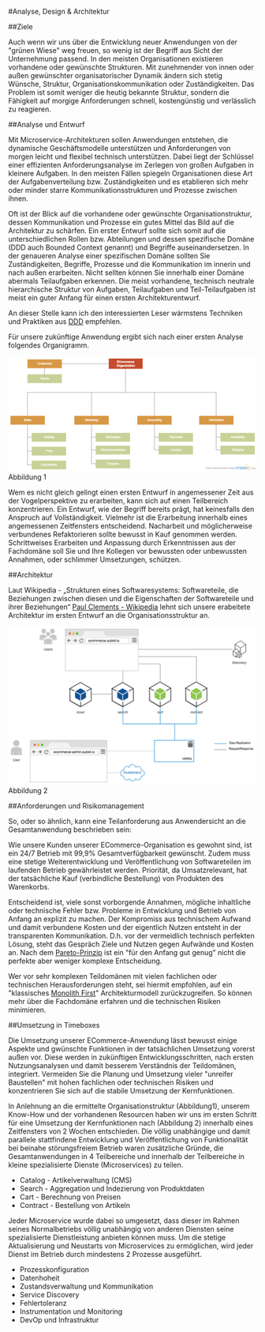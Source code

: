 #Analyse, Design & Architektur

##Ziele

Auch wenn wir uns über die Entwicklung neuer Anwendungen von der "grünen Wiese" weg freuen, so wenig ist der Begriff aus Sicht der Unternehmung passend. In den meisten Organisationen existieren vorhandene oder gewünschte Strukturen. Mit zunehmender von innen oder außen gewünschter organisatorischer Dynamik ändern sich stetig Wünsche, Struktur, Organisationskommunikation oder Zuständigkeiten. Das Problem ist somit weniger die heutig bekannte Struktur, sondern die Fähigkeit auf morgige Anforderungen schnell, kostengünstig und verlässlich zu reagieren. 

##Analyse und Entwurf

Mit Microservice-Architekturen sollen Anwendungen entstehen, die dynamische Geschäftsmodelle unterstützen und Anforderungen von morgen leicht und flexibel technisch unterstützen. Dabei liegt der Schlüssel einer effizienten Anforderungsanalyse im Zerlegen von großen Aufgaben in kleinere Aufgaben. In den meisten Fällen spiegeln Organisationen diese Art der Aufgabenverteilung bzw. Zuständigkeiten und es etablieren sich mehr oder minder starre Kommunikationsstrukturen und Prozesse zwischen ihnen. 

Oft ist der Blick auf die vorhandene oder gewünschte Organisationstruktur, dessen Kommunikation und Prozesse ein gutes Mittel das Bild auf die Architektur zu schärfen. Ein erster Entwurf sollte sich somit auf die unterschiedlichen Rollen bzw. Abteilungen und dessen spezifische Domäne (DDD auch Bounded Context genannt) und Begriffe auseinandersetzen. In der genaueren Analyse einer spezifischen Domäne sollten Sie Zuständigkeiten, Begriffe, Prozesse und die Kommunikation im innerin und nach außen erarbeiten. Nicht sellten können Sie innerhalb einer Domäne abermals Teilaufgaben erkennen. Die meist vorhandene, technisch neutrale hierarchische Struktur von Aufgaben, Teilaufgaben und Teil-Teilaufgaben ist meist ein guter Anfang für einen ersten Architekturentwurf.

An dieser Stelle kann ich den interessierten Leser wärmstens Techniken und Praktiken aus [DDD](https://de.wikipedia.org/wiki/Domain-Driven_Design) empfehlen. 

Für unsere zukünftige Anwendung ergibt sich nach einer ersten Analyse folgendes Organigramm.

![Organisationsstruktur](images/organisation-structure.png)
Abbildung 1

Wem es nicht gleich gelingt einen ersten Entwurf in angemessener Zeit aus der Vogelperspektive zu erarbeiten, kann sich auf einen Teilbereich konzentrieren. Ein Entwurf, wie der Begriff bereits prägt, hat keinesfalls den Anspruch auf Vollständigkeit. Vielmehr ist die Erarbeitung innerhalb eines angemessenen Zeitfensters entscheidend. Nacharbeit und möglicherweise verbundenes Refaktorieren sollte bewusst in Kauf genommen werden. Schrittweises Erarbeiten und Anpassung durch Erkenntnissen aus der Fachdomäne soll Sie und Ihre Kollegen vor bewussten oder unbewussten Annahmen, oder schlimmer Umsetzungen, schützen. 

##Architektur

Laut Wikipedia - „Strukturen eines Softwaresystems: Softwareteile, die Beziehungen zwischen diesen und die Eigenschaften der Softwareteile und ihrer Beziehungen“ [Paul Clements - Wikipedia](https://de.wikipedia.org/wiki/Softwarearchitektur) lehnt sich unsere erabeitete Architektur im ersten Entwurf an die Organisationsstruktur an.

![Architektur](images/architecture.png)
Abbildung 2


##Anforderungen und Risikomanagement

So, oder so ähnlich, kann eine Teilanforderung aus Anwendersicht an die Gesamtanwendung beschrieben sein: 

Wie unsere Kunden unserer ECommerce-Organisation es gewohnt sind, ist ein 24/7 Betrieb mit 99,9% Gesamtverfügbarkeit gewünscht. Zudem muss eine stetige Weiterentwicklung und Veröffentlichung von Softwareteilen im laufenden Betrieb gewährleistet werden. Priorität, da Umsatzrelevant, hat der tatsächliche Kauf (verbindliche Bestellung) von Produkten des Warenkorbs.

Entscheidend ist, viele sonst vorborgende Annahmen, mögliche inhaltliche oder technische Fehler bzw. Probleme in Entwicklung und Betrieb von Anfang an explizit zu machen. Der Kompromiss aus technischem Aufwand und damit verbundene Kosten und der eigentlich Nutzen entsteht in der transparenten Kommunikation. D.h. vor der vermeidlich technisch perfekten Lösung, steht das Gespräch Ziele und Nutzen gegen Aufwände und Kosten an. Nach dem [Pareto-Prinzip](https://de.wikipedia.org/wiki/Paretoprinzip) ist ein "für den Anfang gut genug" nicht die perfekte aber weniger komplexe Entscheidung.

Wer vor sehr komplexen Teildomänen mit vielen fachlichen oder technischen Herausforderungen steht, sei hiermit empfohlen, auf ein "klassisches [Monolith First](http://martinfowler.com/bliki/MonolithFirst.html)" Architekturmodell zurückzugreifen. So können mehr über die Fachdomäne erfahren und die technischen Risiken minimieren.

##Umsetzung in Timeboxes

Die Umsetzung unserer ECommerce-Anwendung lässt bewusst einige Aspekte und gwünschte Funktionen in der tatsächlichen Umsetzung vorerst außen vor. Diese werden in zukünftigen Entwicklungsschritten, nach ersten Nutzungsanalysen und damit besserem Verständnis der Teildomänen, integriert. Vermeiden Sie die Planung und Umsetzung vieler "unreifer Baustellen" mit hohen fachlichen oder technischen Risiken und konzentrieren Sie sich auf die stabile Umsetzung der Kernfunktionen. 

In Anlehnung an die ermittelte Organisationstruktur (Abbildung1), unserem Know-How und der vorhandenen Resourcen haben wir uns im ersten Schritt für eine Umsetzung der Kernfunktionen nach (Abbildung 2) innerhalb eines Zeitfensters von 2 Wochen entschieden. Die völlig unabhängige und damit parallele stattfindene Entwicklung und Veröffentlichung von Funktionalität bei beinahe störungsfreiem Betrieb waren zusätzliche Gründe, die Gesamtanwendungen in 4 Teilbereiche und innerhalb der Teilbereiche in kleine spezialisierte Dienste (Microservices) zu teilen. 

* Catalog - Artikelverwaltung (CMS)
* Search - Aggregation und Indezierung von Produktdaten
* Cart - Berechnung von Preisen
* Contract - Bestellung von Artikeln 

Jeder Microservice wurde dabei so umgesetzt, dass dieser im Rahmen seines Normalbetriebs völlig unabhängig von anderen Diensten seine spezialisierte Dienstleistung  anbieten können muss. Um die stetige Aktualisierung und Neustarts von Microservices zu ermöglichen, wird jeder Dienst im Betrieb durch mindestens 2 Prozesse ausgeführt. 

* Prozesskonfiguration
* Datenhoheit
* Zustandsverwaltung und Kommunikation
* Service Discovery
* Fehlertoleranz
* Instrumentation und Monitoring
* DevOp und Infrastruktur